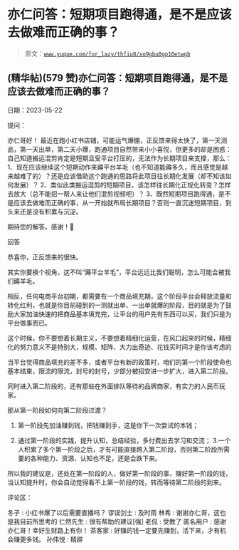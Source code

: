 # 亦仁问答：短期项目跑得通，是不是应该去做难而正确的事？

> 原文：[`www.yuque.com/for_lazy/thfiu8/xo9gbu0gp16etwgb`](https://www.yuque.com/for_lazy/thfiu8/xo9gbu0gp16etwgb)



## (精华帖)(579 赞)亦仁问答：短期项目跑得通，是不是应该去做难而正确的事？ 

日期：2023-05-22 

提问： 

亦仁哥好！ 最近在跑小红书店铺，可能运气爆棚，正反馈来得太快了，第一天测品，第一天出单，第二天小爆，跑通项目自然带来小小喜悦，但更多的却是困惑：自己知道搬运混剪肯定是短期且受平台打压的，无法作为长期项目来支撑，那么： 1、现在应该继续这个短期动作来薅平台羊毛（也不知道能薅多久，而且感觉是越来越难了的）？还是应该借助这个跑通的思路将此项目往长期化发展（却不知该如何发展）？ 2、类似此类搬运混剪的短期项目，该怎样往长期化正规化转变？怎样去放大（总不能招一帮人来让他们混剪视频吧）？ 3、既然短期项目跑得通，是不是应该去做难而正确的事，从一开始就布局长期项目？否则一直沉迷短期项目，到头来还是没有积累与沉淀。 

期待您的解答。感谢！🌷 

回答 

恭喜你，正反馈来的很快。 

其实你要换个视角，这不叫“薅平台羊毛”，平台远远比我们聪明，怎么可能会被我们薅羊毛。 

相反，任何电商平台初期，都需要有一个商品填充期，这个阶段平台会释放流量和转化红利，也就是你目前碰到的一测就出单、一出单就爆的阶段，目的就是为了鼓励大家加油快速的把商品基本填充完，让平台的用户先有东西可以买，我们只是为平台做事而已。 

这个时候，你不要想着长期主义，不要想着精细化运营，在风口起来的时候，精细化的努力意义不是特别大，规模、矩阵、大力出奇迹、花钱买时间才是你该考虑的 

当平台觉得商品填充的差不多，或者平台有新的政策时，咱们的第一个阶段使命也基本结束，限流的限流，封号的封号，少部分被招安进一步扩大，进入第二阶段。 

同时进入第二阶段的，还有那些在外面排队等待的品牌商家，有实力的人民币玩家。 

那从第一阶段如何向第二阶段过渡？ 

1.  第一阶段先加油赚到钱，把钱赚到手，这是你下一次尝试的本钱； 

2.  通过第一阶段的实践，提升认知，总结经验，多付费出去学习和交流； 3.一个人积累了多个第一阶段之后，才有可能直接跨入第二阶段，否则第二阶段所需要的各种能力、资源、认知也不足，还是会跌下来。 

所以我的建议是，还处在第一阶段的人，做好第一阶段的事，赚好第一阶段的钱，当认知提升时，你会自动觉得看不上第一阶段的钱，转而等待第二阶段的到来。 

评论区： 

冬子 : 小红书爆了以后需要直播吗？ 谬误剑士 : 及时雨 林希 : 谢谢亦仁哥，这也是我目前所思考的 仁然先生 : 很有帮助的建议[强] 老侃 : 受教了 匿名用户 : 感谢亦仁哥！幸好生财路上有你！ 茶客家 : 好赚的钱一定要先赚到，活下来，才有机会赚更多钱。 孙伟悦 : 精辟